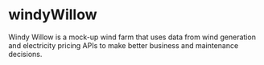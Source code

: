 # windyWillow
Windy Willow is a mock-up wind farm that uses data from wind generation and electricity pricing APIs to make better business and maintenance decisions. 
